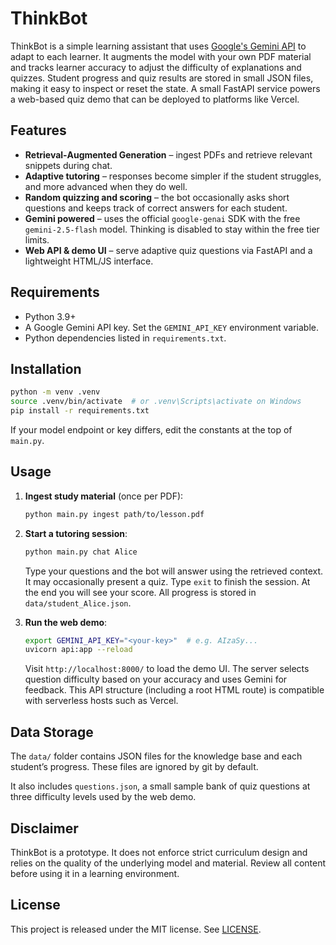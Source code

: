 # ThinkBot

ThinkBot is a simple learning assistant that uses
[Google's Gemini API](https://ai.google.dev/) to adapt to each learner. It
augments the model with your own PDF material and tracks learner accuracy to
adjust the difficulty of explanations and quizzes. Student progress and quiz
results are stored in small JSON files, making it easy to inspect or reset the
state. A small FastAPI service powers a web-based quiz demo that can be deployed
to platforms like Vercel.

## Features

- **Retrieval‑Augmented Generation** – ingest PDFs and retrieve relevant
  snippets during chat.
- **Adaptive tutoring** – responses become simpler if the student struggles,
  and more advanced when they do well.
- **Random quizzing and scoring** – the bot occasionally asks short questions
  and keeps track of correct answers for each student.
- **Gemini powered** – uses the official `google-genai` SDK with the free
  `gemini-2.5-flash` model. Thinking is disabled to stay within the free tier
  limits.
- **Web API & demo UI** – serve adaptive quiz questions via FastAPI and a
  lightweight HTML/JS interface.

## Requirements

- Python 3.9+
- A Google Gemini API key. Set the ``GEMINI_API_KEY`` environment variable.
- Python dependencies listed in `requirements.txt`.

## Installation

```bash
python -m venv .venv
source .venv/bin/activate  # or .venv\Scripts\activate on Windows
pip install -r requirements.txt
```

If your model endpoint or key differs, edit the constants at the top of
`main.py`.

## Usage

1. **Ingest study material** (once per PDF):

   ```bash
   python main.py ingest path/to/lesson.pdf
   ```

2. **Start a tutoring session**:

   ```bash
   python main.py chat Alice
   ```

   Type your questions and the bot will answer using the retrieved context. It
   may occasionally present a quiz. Type `exit` to finish the session. At the
   end you will see your score. All progress is stored in `data/student_Alice.json`.

3. **Run the web demo**:

   ```bash
   export GEMINI_API_KEY="<your-key>"  # e.g. AIzaSy...
   uvicorn api:app --reload
   ```

   Visit `http://localhost:8000/` to load the demo UI. The server selects
   question difficulty based on your accuracy and uses Gemini for feedback. This
   API structure (including a root HTML route) is compatible with serverless
   hosts such as Vercel.


## Data Storage

The `data/` folder contains JSON files for the knowledge base and each
student’s progress. These files are ignored by git by default.

It also includes `questions.json`, a small sample bank of quiz questions at
three difficulty levels used by the web demo.

## Disclaimer

ThinkBot is a prototype. It does not enforce strict curriculum design and
relies on the quality of the underlying model and material. Review all content
before using it in a learning environment.

## License

This project is released under the MIT license. See [LICENSE](LICENSE).

